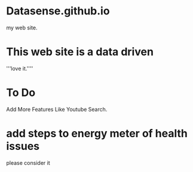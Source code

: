 # Datasense.github.io
my web site.
# This web site is a data driven
'''love it.''''
# To Do
Add More Features Like Youtube Search.
# add steps to energy meter of health issues
please consider it
